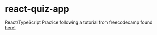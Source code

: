 # react-quiz-app
React/TypeScript Practice following a tutorial from freecodecamp found [here!](youtube.com/watch?v=F2JCjVSZlG0&t=11s)